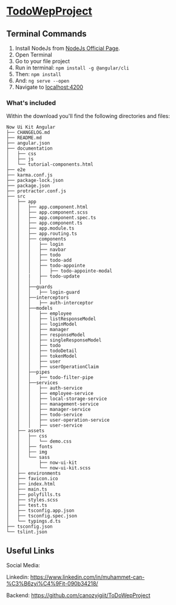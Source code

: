 

# [TodoWepProject](https://creativetimofficial.github.io/now-ui-kit-angular/index)
## Terminal Commands

1. Install NodeJs from [NodeJs Official Page](https://nodejs.org/en).
2. Open Terminal
3. Go to your file project
4. Run in terminal: ```npm install -g @angular/cli```
5. Then: ```npm install```
6. And: ```ng serve --open```
7. Navigate to [localhost:4200](localhost:4200)
### What's included

Within the download you'll find the following directories and files:

```
Now Ui Kit Angular
├── CHANGELOG.md
├── README.md
├── angular.json
├── documentation
│   ├── css
│   ├── js
│   └── tutorial-components.html
├── e2e
├── karma.conf.js
├── package-lock.json
├── package.json
├── protractor.conf.js
├── src
│   ├── app
│   │   ├── app.component.html
│   │   ├── app.component.scss
│   │   ├── app.component.spec.ts
│   │   ├── app.component.ts
│   │   ├── app.module.ts
│   │   ├── app.routing.ts
│   │   ├── components
│   │   │   ├── login 
│   │   │   ├── navbar
│   │   │   ├── todo
│   │   │   ├── todo-add
│   │   │   ├── todo-appointe
│   │   │   │   ├── todo-appointe-modal
│   │   |   ├── todo-update
│   │   │   │
│   │   ├──guards
│   │   │   ├── login-guard
│   │   ├──interceptors
│   │   │   ├── auth-interceptor
│   │   ├──models
│   │   │   ├── employee    
│   │   │   ├── listResponseModel
│   │   │   ├── loginModel
│   │   │   ├── manager
│   │   │   ├── responseModel
│   │   │   ├── singleResponseModel
│   │   │   ├── todo
│   │   │   ├── todoDetail
│   │   │   ├── tokenModel
│   │   │   ├── user
│   │   │   ├── userOperationClaim
│   │   ├──pipes
│   │   │   ├── todo-filter-pipe   
│   │   ├──services
│   │   │   ├── auth-service    
│   │   │   ├── employee-service    
│   │   │   ├── local-storage-service    
│   │   │   ├── management-service    
│   │   │   ├── manager-service    
│   │   │   ├── todo-service    
│   │   │   ├── user-operation-service   
│   │   │   ├── user-service    
│   ├── assets
│   │   ├── css
│   │   │   └── demo.css
│   │   ├── fonts
│   │   ├── img
│   │   └── sass
│   │       ├── now-ui-kit
│   │       └── now-ui-kit.scss
│   ├── environments
│   ├── favicon.ico
│   ├── index.html
│   ├── main.ts
│   ├── polyfills.ts
│   ├── styles.scss
│   ├── test.ts
│   ├── tsconfig.app.json
│   ├── tsconfig.spec.json
│   └── typings.d.ts
├── tsconfig.json
└── tslint.json
```

## Useful Links

Social Media:

Linkedin: <https://www.linkedin.com/in/muhammet-can-%C3%B6zyi%C4%9Fit-090b34218/>

Backend: <https://github.com/canozyigiit/ToDoWepProject>